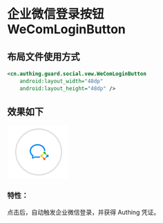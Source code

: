 # 企业微信登录按钮 WeComLoginButton

## 布局文件使用方式

```xml
<cn.authing.guard.social.vew.WeComLoginButton
    android:layout_width="48dp"
    android:layout_height="48dp" />
```

## 效果如下

![](./images/wecom_button.png)

### 特性：

点击后，自动触发企业微信登录，并获得 Authing 凭证。

<br>
